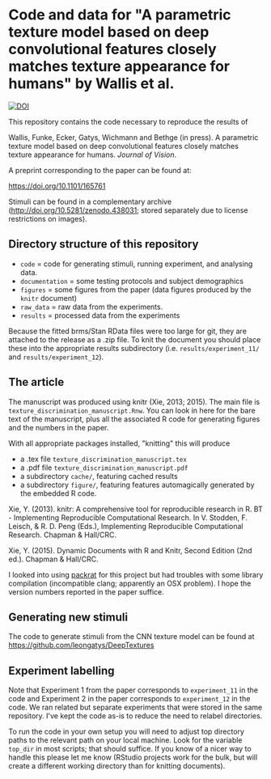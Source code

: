 # Code and data for "A parametric texture model based on deep convolutional features closely matches texture appearance for humans" by Wallis et al.

[![DOI](https://zenodo.org/badge/86071293.svg)](https://zenodo.org/badge/latestdoi/86071293)

This repository contains the code necessary to reproduce the results of 

Wallis, Funke, Ecker, Gatys, Wichmann and Bethge (in press). A parametric texture model based on deep convolutional features closely matches texture appearance for humans. *Journal of Vision*.

A preprint corresponding to the paper can be found at:

https://doi.org/10.1101/165761

Stimuli can be found in a complementary archive (http://doi.org/10.5281/zenodo.438031; stored separately due to license restrictions on images).

## Directory structure of this repository

* `code` = code for generating stimuli, running experiment, and analysing data.
* `documentation` = some testing protocols and subject demographics
* `figures` = some figures from the paper (data figures produced by the `knitr` document)
* `raw_data` = raw data from the experiments.
* `results` = processed data from the experiments

Because the fitted brms/Stan RData files were too large for git, they are attached to the release as a .zip file. To knit the document you should place these into the appropriate results subdirectory (i.e. `results/experiment_11/` and `results/experiment_12`).

## The article 

The manuscript was produced using knitr (Xie, 2013; 2015). The main file is `texture_discrimination_manuscript.Rnw`. You can look in here for the bare text of the manuscript, plus all the associated R code for generating figures and the numbers in the paper.

With all appropriate packages installed, "knitting" this will produce 

- a .tex file `texture_discrimination_manuscript.tex`
- a .pdf file `texture_discrimination_manuscript.pdf`
- a subdirectory `cache/`, featuring cached results
- a subdirectory `figure/`, featuring features automagically generated by the embedded R code.

Xie, Y. (2013). knitr: A comprehensive tool for reproducible research in R. BT - Implementing Reproducible Computational Research. In V. Stodden, F. Leisch, & R. D. Peng (Eds.), Implementing Reproducible Computational Research. Chapman & Hall/CRC. 

Xie, Y. (2015). Dynamic Documents with R and Knitr, Second Edition (2nd ed.). Chapman & Hall/CRC.

I looked into using [packrat](https://rstudio.github.io/packrat/) for this project but had troubles with some library compilation (incompatible clang; apparently an OSX problem). I hope the version numbers reported in the paper suffice.

## Generating new stimuli 

The code to generate stimuli from the CNN texture model can be found at https://github.com/leongatys/DeepTextures

## Experiment labelling

Note that Experiment 1 from the paper corresponds to `experiment_11` in the code and Experiment 2 in the paper corresponds to `experiment_12` in the code. We ran related but separate experiments that were stored in the same repository. I've kept the code as-is to reduce the need to relabel directories.

To run the code in your own setup you will need to adjust top directory paths to the relevant path on your local machine. Look for the variable `top_dir` in most scripts; that should suffice. If you know of a nicer way to handle this please let me know (RStudio projects work for the bulk, but will create a different working directory than for knitting documents).




